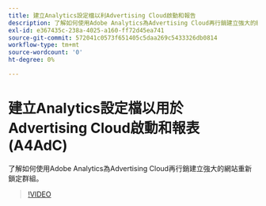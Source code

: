 ```yaml
---
title: 建立Analytics設定檔以利Advertising Cloud啟動和報告
description: 了解如何使用Adobe Analytics為Advertising Cloud再行銷建立強大的網站重新鎖定群組。
exl-id: e367435c-238a-4025-a160-ff72d45ea741
source-git-commit: 572041c0573f651405c5daa269c5433326db0814
workflow-type: tm+mt
source-wordcount: '0'
ht-degree: 0%

---
```


# 建立Analytics設定檔以用於Advertising Cloud啟動和報表(A4AdC)

了解如何使用Adobe Analytics為Advertising Cloud再行銷建立強大的網站重新鎖定群組。

>[!VIDEO](https://video.tv.adobe.com/v/33503)
